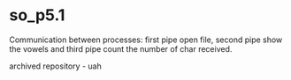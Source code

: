 # so_p5.1
 Communication between processes:  first pipe open file, second pipe show the vowels and third pipe count the number of char received. 
 
 archived repository - uah
